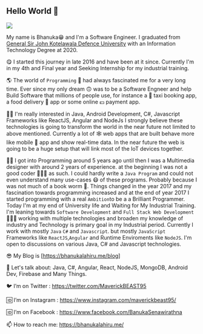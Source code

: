 ## Hello World 👋

![](https://bhanukalahiru.me/static/aedd11c47652a73ea58dbe560bd64f64/a7715/bhanuka.jpg)

My name is Bhanuka😁 and I'm a Software Engineer. I graduated from  [General Sir John Kotelawala Defence University](https://kdu.ac.lk/) with an Information Technology Degree at 2020.

😋 I started this journey in late 2016 and have been at it since. Currently I'm in my 4th and Final year and Seeking Internship for my industrial training.

🌎 The world of `Programming` 🤖 had always fascinated me for a very long time. Ever since my only dream 🙃 was to be a Software Engneer and help Build Software that millions of people use, for instance a 🚗 taxi booking app, a food delivery 🍔 app or some online 💵 payment app. 

🐱‍👤 I'm really interested in Java, Android Development, C#, Javascript Frameworks like ReactJS, Angular and NodeJs I strongly believe these technologies is going to transform the world in the near future not limited to above mentioned. Currently a lot of  🕸️ web apps that are built behave more like mobile 📱 app and show real-time data. In the near future the web is going to be a huge setup that will link most of the IoT devices together.

👦🏻 I got into Programming around 5 years ago until then I was a Multimedia designer with around 2 years of experience. at the beginning I was not a good coder 👨🏽‍💻 as such. I could hardly write a `Java Program` and could not even understand many use-cases 😷 of these programs. Probably because I was not much of a book worm 🐛. Things changed in the year 2017 and my fascination towards programming increased and at the end of year 2017 I started programming with a real `Ambition`to be a a Brilliant Programmer. Today I'm at my end of University life and Waiting for My Industrial Training. I'm leaning towards `Software Development` and `Full Stack Web Development` 👨🏽‍💻 working with multiple technologies and broaden my knowledge of industry and Technology is primary goal in my Industrial period. Currently I work with mostly `Java` `C#` and `Javascript`. but mostly `JavaScript` Frameworks like `ReactJS`,`Angular` and Runtime Enviroments like `NodeJS`. I'm open to discussions on various Java, C# and Javascript technologies. 

😎 My Blog is [https://bhanukalahiru.me/blog]

💬 Let's talk about: Java, C#, Angular, React, NodeJS, MongoDB, Android Dev, Firebase and Many Things.


🐦 I’m on Twitter : https://twitter.com/MaverickBEAST95

🆔 I’m on Instagram : https://www.instagram.com/maverickbeast95/

🆔 I’m on Facebook : https://www.facebook.com/BanukaSenawirathna

📫 How to reach me: https://bhanukalahiru.me/



